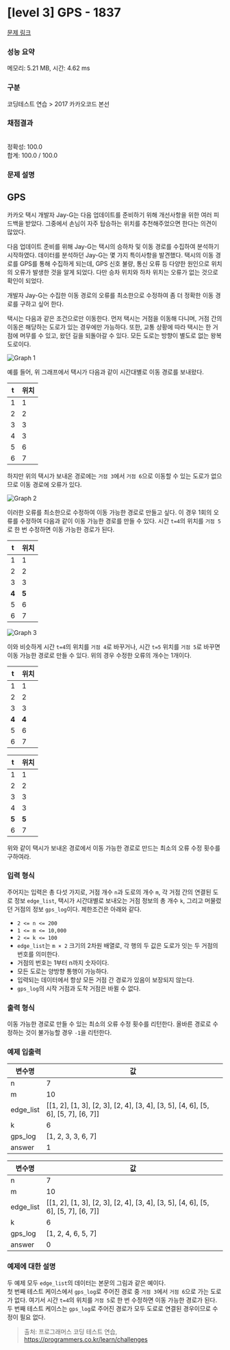 # [level 3] GPS - 1837 

[문제 링크](https://programmers.co.kr/learn/courses/30/lessons/1837) 

### 성능 요약

메모리: 5.21 MB, 시간: 4.62 ms

### 구분

코딩테스트 연습 > 2017 카카오코드 본선

### 채점결과

<br/>정확성: 100.0<br/>합계: 100.0 / 100.0

### 문제 설명

<h2>GPS</h2>

<p>카카오 택시 개발자 Jay-G는 다음 업데이트를 준비하기 위해 개선사항을 위한 여러 피드백을 받았다. 그중에서 손님이 자주 탑승하는 위치를 추천해주었으면 한다는 의견이 많았다.</p>

<p>다음 업데이트 준비를 위해 Jay-G는 택시의 승하차 및 이동 경로를 수집하여 분석하기 시작하였다. 데이터를 분석하던 Jay-G는 몇 가지 특이사항을 발견했다. 택시의 이동 경로를 GPS를 통해 수집하게 되는데, GPS 신호 불량, 통신 오류 등 다양한 원인으로 위치의 오류가 발생한 것을 알게 되었다. 다만 승차 위치와 하차 위치는 오류가 없는 것으로 확인이 되었다. </p>

<p>개발자 Jay-G는 수집한 이동 경로의 오류를 최소한으로 수정하여 좀 더 정확한 이동 경로를 구하고 싶어 한다.</p>

<p>택시는 다음과 같은 조건으로만 이동한다. 먼저 택시는 거점을 이동해 다니며, 거점 간의 이동은 해당하는 도로가 있는 경우에만 가능하다. 또한, 교통 상황에 따라 택시는 한 거점에 머무를 수 있고, 왔던 길을 되돌아갈 수 있다. 모든 도로는 방향이 별도로 없는 왕복 도로이다.</p>

<p><img src="https://t1.kakaocdn.net/codefestival/gps1.png" title="" alt="Graph 1"></p>

<p>예를 들어, 위 그래프에서 택시가 다음과 같이 시간대별로 이동 경로를 보내왔다. </p>
<table class="table">
        <thead><tr>
<th>t</th>
<th>위치</th>
</tr>
</thead>
        <tbody><tr>
<td>1</td>
<td>1</td>
</tr>
<tr>
<td>2</td>
<td>2</td>
</tr>
<tr>
<td>3</td>
<td>3</td>
</tr>
<tr>
<td>4</td>
<td>3</td>
</tr>
<tr>
<td>5</td>
<td>6</td>
</tr>
<tr>
<td>6</td>
<td>7</td>
</tr>
</tbody>
      </table>
<p>하지만 위의 택시가 보내온 경로에는 <code>거점 3</code>에서 <code>거점 6</code>으로 이동할 수 있는 도로가 없으므로 이동 경로에 오류가 있다. </p>

<p><img src="https://t1.kakaocdn.net/codefestival/gps2.png" title="" alt="Graph 2"></p>

<p>이러한 오류를 최소한으로 수정하여 이동 가능한 경로로 만들고 싶다. 이 경우 1회의 오류를 수정하여 다음과 같이 이동 가능한 경로를 만들 수 있다. 시간 <code>t=4</code>의 위치를 <code>거점 5</code>로 한 번 수정하면 이동 가능한 경로가 된다. </p>
<table class="table">
        <thead><tr>
<th>t</th>
<th>위치</th>
</tr>
</thead>
        <tbody><tr>
<td>1</td>
<td>1</td>
</tr>
<tr>
<td>2</td>
<td>2</td>
</tr>
<tr>
<td>3</td>
<td>3</td>
</tr>
<tr>
<td><strong>4</strong></td>
<td><strong>5</strong></td>
</tr>
<tr>
<td>5</td>
<td>6</td>
</tr>
<tr>
<td>6</td>
<td>7</td>
</tr>
</tbody>
      </table>
<p><img src="https://t1.kakaocdn.net/codefestival/gps3.png" title="" alt="Graph 3"></p>

<p>이와 비슷하게 시간 <code>t=4</code>의 위치를 <code>거점 4</code>로 바꾸거나, 시간 <code>t=5</code> 위치를 <code>거점 5</code>로 바꾸면 이동 가능한 경로로 만들 수 있다. 위의 경우 수정한 오류의 개수는 1개이다. </p>
<table class="table">
        <thead><tr>
<th>t</th>
<th>위치</th>
</tr>
</thead>
        <tbody><tr>
<td>1</td>
<td>1</td>
</tr>
<tr>
<td>2</td>
<td>2</td>
</tr>
<tr>
<td>3</td>
<td>3</td>
</tr>
<tr>
<td><strong>4</strong></td>
<td><strong>4</strong></td>
</tr>
<tr>
<td>5</td>
<td>6</td>
</tr>
<tr>
<td>6</td>
<td>7</td>
</tr>
</tbody>
      </table><table class="table">
        <thead><tr>
<th>t</th>
<th>위치</th>
</tr>
</thead>
        <tbody><tr>
<td>1</td>
<td>1</td>
</tr>
<tr>
<td>2</td>
<td>2</td>
</tr>
<tr>
<td>3</td>
<td>3</td>
</tr>
<tr>
<td>4</td>
<td>3</td>
</tr>
<tr>
<td><strong>5</strong></td>
<td><strong>5</strong></td>
</tr>
<tr>
<td>6</td>
<td>7</td>
</tr>
</tbody>
      </table>
<p>위와 같이 택시가 보내온 경로에서 이동 가능한 경로로 만드는 최소의 오류 수정 횟수를 구하여라. </p>

<h3>입력 형식</h3>

<p>주어지는 입력은 총 다섯 가지로, 거점 개수 <code>n</code>과 도로의 개수 <code>m</code>, 각 거점 간의 연결된 도로 정보 <code>edge_list</code>, 택시가 시간대별로 보내오는 거점 정보의 총 개수 <code>k</code>, 그리고 머물렀던 거점의 정보 <code>gps_log</code>이다. 제한조건은 아래와 같다.</p>

<ul>
<li><code>2 &lt;= n &lt;= 200</code></li>
<li><code>1 &lt;= m &lt;= 10,000</code></li>
<li><code>2 &lt;= k &lt;= 100</code></li>
<li><code>edge_list</code>는 <code>m × 2</code> 크기의 2차원 배열로, 각 행의 두 값은 도로가 잇는 두 거점의 번호를 의미한다.</li>
<li>거점의 번호는 1부터 n까지 숫자이다.</li>
<li>모든 도로는 양방향 통행이 가능하다.</li>
<li>입력되는 데이터에서 항상 모든 거점 간 경로가 있음이 보장되지 않는다.</li>
<li><code>gps_log</code>의 시작 거점과 도착 거점은 바뀔 수 없다.</li>
</ul>

<h3>출력 형식</h3>

<p>이동 가능한 경로로 만들 수 있는 최소의 오류 수정 횟수를 리턴한다. 올바른 경로로 수정하는 것이 불가능할 경우 <code>-1</code>을 리턴한다.</p>

<h3>예제 입출력</h3>
<table class="table">
        <thead><tr>
<th>변수명</th>
<th>값</th>
</tr>
</thead>
        <tbody><tr>
<td>n</td>
<td>7</td>
</tr>
<tr>
<td>m</td>
<td>10</td>
</tr>
<tr>
<td>edge_list</td>
<td>[[1, 2], [1, 3], [2, 3], [2, 4], [3, 4], [3, 5], [4, 6], [5, 6], [5, 7], [6, 7]]</td>
</tr>
<tr>
<td>k</td>
<td>6</td>
</tr>
<tr>
<td>gps_log</td>
<td>[1, 2, 3, 3, 6, 7]</td>
</tr>
<tr>
<td>answer</td>
<td>1</td>
</tr>
</tbody>
      </table><table class="table">
        <thead><tr>
<th>변수명</th>
<th>값</th>
</tr>
</thead>
        <tbody><tr>
<td>n</td>
<td>7</td>
</tr>
<tr>
<td>m</td>
<td>10</td>
</tr>
<tr>
<td>edge_list</td>
<td>[[1, 2], [1, 3], [2, 3], [2, 4], [3, 4], [3, 5], [4, 6], [5, 6], [5, 7], [6, 7]]</td>
</tr>
<tr>
<td>k</td>
<td>6</td>
</tr>
<tr>
<td>gps_log</td>
<td>[1, 2, 4, 6, 5, 7]</td>
</tr>
<tr>
<td>answer</td>
<td>0</td>
</tr>
</tbody>
      </table>
<h3>예제에 대한 설명</h3>

<p>두 예제 모두 <code>edge_list</code>의 데이터는 본문의 그림과 같은 예이다.<br>
첫 번째 테스트 케이스에서 <code>gps_log</code>로 주어진 경로 중 <code>거점 3</code>에서 <code>거점 6</code>으로 가는 도로가 없다. 여기서 시간 <code>t=4</code>의 위치를 <code>거점 5</code>로 한 번 수정하면 이동 가능한 경로가 된다.<br>
두 번째 테스트 케이스는 <code>gps_log</code>로 주어진 경로가 모두 도로로 연결된 경우이므로 수정이 필요 없다. </p>


> 출처: 프로그래머스 코딩 테스트 연습, https://programmers.co.kr/learn/challenges